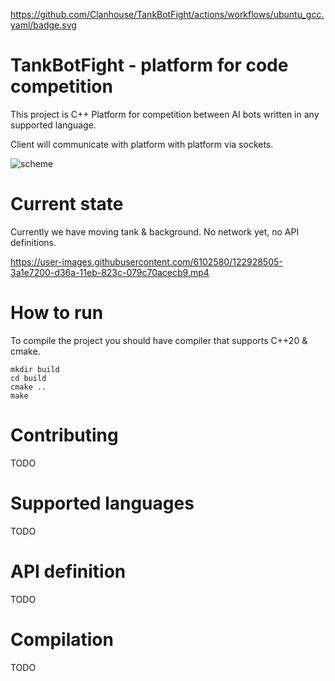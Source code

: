https://github.com/Clanhouse/TankBotFight/actions/workflows/ubuntu_gcc.yaml/badge.svg

# TankBotFight - platform for code competition

This project is C++ Platform for competition between AI bots written in any supported language.

Client will communicate with platform with platform via sockets.

![scheme](https://user-images.githubusercontent.com/6102580/122928199-eca20500-d369-11eb-9020-ba32641b6cbf.png)



# Current state
Currently we have moving tank & background. No network yet, no API definitions.

https://user-images.githubusercontent.com/6102580/122928505-3a1e7200-d36a-11eb-823c-079c70acecb9.mp4

# How to run
To compile the project you should have compiler that supports C++20 & cmake.

```
mkdir build
cd build
cmake ..
make
```
# Contributing
TODO
# Supported languages
TODO
# API definition
TODO
# Compilation
TODO
